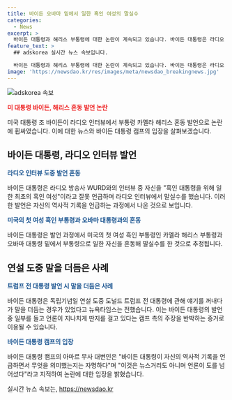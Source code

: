 ```yaml
---
title: 바이든 오바마 밑에서 일한 흑인 여성의 말실수
categories:
  - News
excerpt: >
  바이든 대통령과 해리스 부통령에 대한 논란이 계속되고 있습니다. 바이든 대통령은 라디오 인터뷰에서 자신을 흑인 대통령을 위해 일한 최초의 흑인 여성이라고 언급하며 혼란을 야기했습니다. 이는 해리스 부통령과의 혼동에서 나온 말실수로 추정되고 있습니다. 또한, 연설 도중에는 트럼프 전 대통령을 언급하다가 말을 더듬는 모습을 보였습니다. 바이든 대선 캠프는 이에 대해 언론의 지나친 비판을 비판하며 논란을 일으켰습니다. (150자)
feature_text: >
  ## adskorea 실시간 뉴스 속보입니다.

  바이든 대통령과 해리스 부통령에 대한 논란이 계속되고 있습니다. 바이든 대통령은 라디오 인터뷰에서 자신을 흑인 대통령을 위해 일한 최초의 흑인 여성이라고 언급하며 혼란을 야기했습니다. 이는 해리스 부통령과의 혼동에서 나온 말실수로 추정되고 있습니다. 또한, 연설 도중에는 트럼프 전 대통령을 언급하다가 말을 더듬는 모습을 보였습니다. 바이든 대선 캠프는 이에 대해 언론의 지나친 비판을 비판하며 논란을 일으켰습니다. (150자)
image: 'https://newsdao.kr/res/images/meta/newsdao_breakingnews.jpg'
---
```


<p><img src="https://newsdao.kr/res/images/meta/newsdao_breakingnews.jpg" alt="adskorea 속보" /></p>

<p><b><span style="color: #ee2323;">미 대통령 바이든, 해리스 혼동 발언 논란</span></b></p>

<p data-ke-size="size16">미국 대통령 조 바이든이 라디오 인터뷰에서 부통령 카멜라 해리스 혼동 발언으로 논란에 휩싸였습니다. 이에 대한 뉴스와 바이든 대통령 캠프의 입장을 살펴보겠습니다.</p>

<h2 data-ke-size="size26">바이든 대통령, 라디오 인터뷰 발언</h2>

<p><b><span style="color: #1a5490;">라디오 인터뷰 도중 발언 혼동</span></b></p>

<p data-ke-size="size16">바이든 대통령은 라디오 방송사 WURD와의 인터뷰 중 자신을 "흑인 대통령을 위해 일한 최초의 흑인 여성"이라고 잘못 언급하며 라디오 인터뷰에서 말실수를 했습니다. 이러한 발언은 자신의 역사적 기록을 언급하는 과정에서 나온 것으로 보입니다.</p>

<p><b><span style="color: #1a5490;">미국의 첫 여성 흑인 부통령과 오바마 대통령과의 혼동</span></b></p>

<p data-ke-size="size16">바이든 대통령은 발언 과정에서 미국의 첫 여성 흑인 부통령인 카멜라 해리스 부통령과 오바마 대통령 밑에서 부통령으로 일한 자신을 혼동해 말실수를 한 것으로 추정됩니다.</p>

<h2 data-ke-size="size26">연설 도중 말을 더듬은 사례</h2>

<p><b><span style="color: #1a5490;">트럼프 전 대통령 발언 시 말을 더듬은 사례</span></b></p>

<p data-ke-size="size16">바이든 대통령은 독립기념일 연설 도중 도널드 트럼프 전 대통령에 관해 얘기를 꺼내다가 말을 더듬는 경우가 있었다고 뉴욕타임스는 전했습니다. 이는 바이든 대통령의 발언 중 일부를 들고 언론이 지나치게 딴지를 걸고 있다는 캠프 측의 주장을 반박하는 증거로 이용될 수 있습니다.</p>

<p><b><span style="color: #1a5490;">바이든 대통령 캠프의 입장</span></b></p>

<p data-ke-size="size16">바이든 대통령 캠프의 아마르 무사 대변인은 "바이든 대통령이 자신의 역사적 기록을 언급하면서 무엇을 의미했는지는 자명하다"며 "이것은 뉴스거리도 아니며 언론이 도를 넘어섰다"라고 지적하여 논란에 대한 입장을 밝혔습니다.</p>
실시간 뉴스 속보는, <a href="https://newsdao.kr" rel="dofollow">https://newsdao.kr</a>


